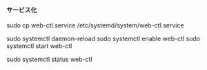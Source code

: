 #### サービス化
sudo cp web-ctl.service /etc/systemd/system/web-ctl.service

sudo systemctl daemon-reload
sudo systemctl enable web-ctl
sudo systemctl start web-ctl

sudo systemctl status web-ctl